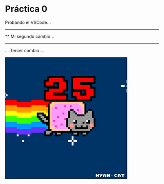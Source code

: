  # Práctica 0

Probando el VSCode...

*********************
** Mi segundo cambio...
*********************

... Tercer cambio ...


![](Ejercicio2-img1.gif)